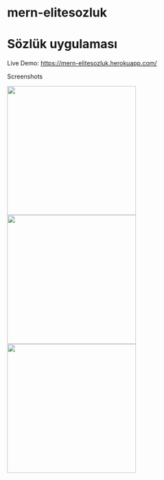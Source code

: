 # mern-elitesozluk

<h1> Sözlük uygulaması </h1>

Live Demo: <a href='https://mern-elitesozluk.herokuapp.com/'>https://mern-elitesozluk.herokuapp.com/</a>

Screenshots

<img src='https://i.ibb.co/7gK6bBv/Screenshot-7.png' height='300' >
<img src='https://i.ibb.co/7j74G3t/Screenshot-8.png' height='300' >
<img src='https://i.ibb.co/JryvNfQ/Screenshot-9.png' height='300' >
